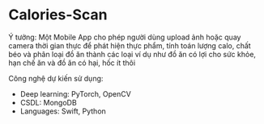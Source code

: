 # Calories-Scan

<p>Ý tưởng: Một Mobile App cho phép người dùng upload ảnh hoặc quay camera thời gian thực để phát hiện thực phẩm, tính toán lượng calo, chất béo và phân loại đồ ăn thành các loại ví dụ như đồ ăn có lợi cho sức khỏe, hạn chế ăn và đồ ăn có hại, hốc ít thôi</p>


<p>Công nghệ dự kiến sử dụng: </p>
<ul>
  <li>Deep learning: PyTorch, OpenCV</li>
  <li>CSDL: MongoDB</li>
  <li>Languages: Swift, Python</li>
</ul>
